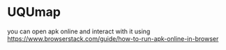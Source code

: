 # UQUmap

you can open apk online and interact with it using https://www.browserstack.com/guide/how-to-run-apk-online-in-browser
